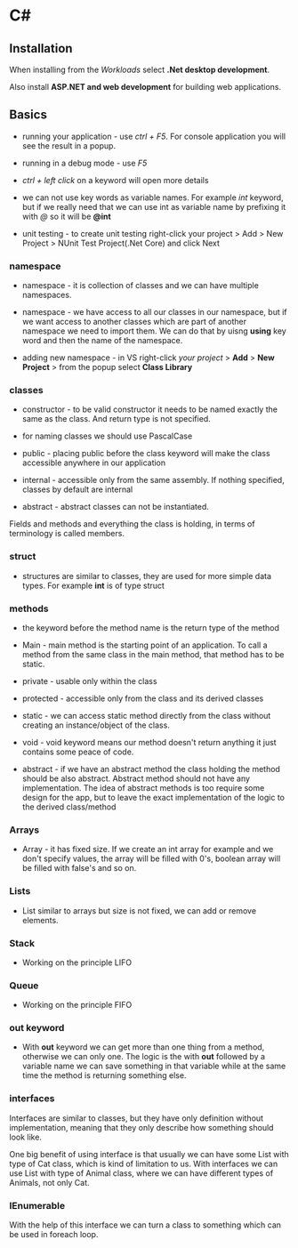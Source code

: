 # C#

## Installation

When installing from the *Workloads* select **.Net desktop development**.

Also install **ASP.NET and web development** for building web applications.

## Basics

- running your application - use *ctrl + F5*. For console application you will see the result in a popup.

- running in a debug mode - use *F5*

- *ctrl + left click* on a keyword will open more details

- we can not use key words as variable names. For example *int* keyword, but if we really need that we can use int as variable name by prefixing it with *@* so it will be **@int**

- unit testing - to create unit testing right-click your project > Add > New Project > NUnit Test Project(.Net Core) and click Next

### namespace

- namespace - it is collection of classes and we can have multiple namespaces.

- namespace - we have access to all our classes in our namespace, but if we want access to another classes which are part of another namespace we need to import them. We can do that by uisng **using** key word and then the name of the namespace.

- adding new namespace - in VS right-click *your project* > **Add** > **New Project** > from the popup select **Class Library**

### classes

- constructor - to be valid constructor it needs to be named exactly the same as the class. And return type is not specified.

- for naming classes we should use PascalCase

- public - placing public before the class keyword will make the class accessible anywhere in our application

- internal - accessible only from the same assembly. If nothing specified, classes by default are internal

- abstract - abstract classes can not be instantiated.

Fields and methods and everything the class is holding, in terms of terminology is called members.

### struct

- structures are similar to classes, they are used for more simple data types. For example **int** is of type struct

### methods

- the keyword before the method name is the return type of the method

- Main - main method is the starting point of an application. To call a method from the same class in the main method, that method has to be static.

- private - usable only within the class

- protected - accessible only from the class and its derived classes

- static - we can access static method directly from the class without creating an instance/object of the class.

- void - void keyword means our method doesn't return anything it just contains some peace of code.

- abstract - if we have an abstract method the class holding the method should be also abstract. Abstract method should not have any implementation. The idea of abstract methods is too require some design for the app, but to leave the exact implementation of the logic to the derived class/method

### Arrays

- Array - it has fixed size. If we create an int array for example and we don't specify values, the array will be filled with 0's, boolean array will be filled with false's and so on.

### Lists

- List similar to arrays but size is not fixed, we can add or remove elements.

### Stack

- Working on the principle LIFO

### Queue

- Working on the principle FIFO

### **out** keyword

- With **out** keyword we can get more than one thing from a method, otherwise we can only one. The logic is the with **out** followed by a variable name we can save something in that variable while at the same time the method is returning something else.

### interfaces

Interfaces are similar to classes, but they have only definition without implementation, meaning that they only describe how something should look like.

One big benefit of using interface is that usually we can have some List with type of Cat class, which is kind of limitation to us. With interfaces we can use List with type of Animal class, where we can have different types of Animals, not only Cat.

### IEnumerable

With the help of this interface we can turn a class to something which can be used in foreach loop.
